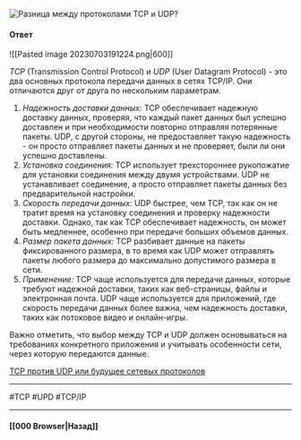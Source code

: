![Разница между протоколами `TCP` и `UDP`?](https://youtu.be/trriSYNrHw4?t=234)

#### Ответ

![[Pasted image 20230703191224.png|600]]

*TCP* (Transmission Control Protocol) и *UDP* (User Datagram Protocol) - это два основных протокола передачи данных в сетях TCP/IP. Они отличаются друг от друга по нескольким параметрам.

1. *Надежность доставки данных:* TCP обеспечивает надежную доставку данных, проверяя, что каждый пакет данных был успешно доставлен и при необходимости повторно отправляя потерянные пакеты. UDP, с другой стороны, не предоставляет такую надежность - он просто отправляет пакеты данных и не проверяет, были ли они успешно доставлены.
2. *Установка соединения:* TCP использует трехстороннее рукопожатие для установки соединения между двумя устройствами. UDP не устанавливает соединение, а просто отправляет пакеты данных без предварительной настройки.
3. *Скорость передачи данных:* UDP быстрее, чем TCP, так как он не тратит время на установку соединения и проверку надежности доставки. Однако, так как TCP обеспечивает надежность, он может быть медленнее, особенно при передаче больших объемов данных.
4. *Размер пакета данных:* TCP разбивает данные на пакеты фиксированного размера, в то время как UDP может отправлять пакеты любого размера до максимально допустимого размера в сети.
5. *Применение:* TCP чаще используется для передачи данных, которые требуют надежной доставки, таких как веб-страницы, файлы и электронная почта. UDP чаще используется для приложений, где скорость передачи данных более важна, чем надежность доставки, таких как потоковое видео и онлайн-игры.

Важно отметить, что выбор между TCP и UDP должен основываться на требованиях конкретного приложения и учитывать особенности сети, через которую передаются данные.

[TCP против UDP или будущее сетевых протоколов](https://habr.com/ru/companies/oleg-bunin/articles/461829/)

___
#TCP #UPD #TCP/IP 

___

#### [[000 Browser|Назад]]